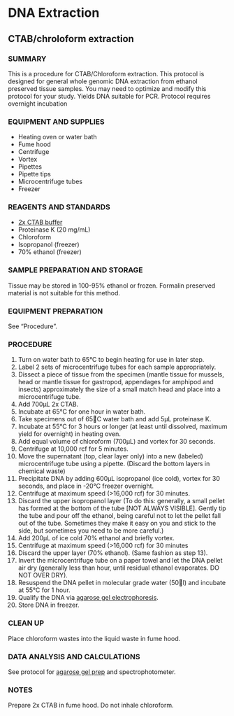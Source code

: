 # DNA Extraction

## CTAB/chroloform extraction

### SUMMARY
This is a procedure for CTAB/Chloroform extraction. This protocol is designed for general whole genomic DNA extraction from ethanol preserved tissue samples. You may need to optimize and modify this protocol for your study. Yields DNA suitable for PCR. Protocol requires overnight incubation

### EQUIPMENT AND SUPPLIES
- Heating oven or water bath
- Fume hood
- Centrifuge
- Vortex
- Pipettes
- Pipette tips
- Microcentrifuge tubes
- Freezer

### REAGENTS AND STANDARDS
- [2x CTAB buffer](http://)
- Proteinase K (20 mg/mL)
- Chloroform
- Isopropanol (freezer)
- 70% ethanol (freezer)

### SAMPLE PREPARATION AND STORAGE
Tissue may be stored in 100-95% ethanol or frozen. Formalin preserved material is not suitable for this method.

### EQUIPMENT PREPARATION
See “Procedure”.

### PROCEDURE
1. Turn on water bath to 65°C to begin heating for use in later step.
2. Label 2 sets of microcentrifuge tubes for each sample appropriately.
3. Dissect a piece of tissue from the specimen (mantle tissue for mussels, head or mantle tissue for gastropod, appendages for amphipod and insects) approximately the size of a small match head and place into a microcentrifuge tube.
4. Add 700µL 2x CTAB.
5. Incubate at 65°C for one hour in water bath.
6. Take specimens out of 65C water bath and add 5µL proteinase K.
7. Incubate at 55°C for 3 hours or longer (at least until dissolved, maximum yield for overnight) in heating oven.
8. Add equal volume of chloroform (700µL) and vortex for 30 seconds.
9. Centrifuge at 10,000 rcf for 5 minutes.
10. Move the supernatant (top, clear layer only) into a new (labeled) microcentrifuge tube using a pipette. (Discard the bottom layers in chemical waste)
11. Precipitate DNA by adding 600µL isopropanol (ice cold), vortex for 30 seconds, and place in -20°C freezer overnight.
12. Centrifuge at maximum speed (>16,000 rcf) for 30 minutes.
13. Discard the upper isopropanol layer (To do this: generally, a small pellet has formed at the bottom of the tube [NOT ALWAYS VISIBLE]. Gently tip the tube and pour off the ethanol, being careful not to let the pellet fall out of the tube. Sometimes they make it easy on you and stick to the side, but sometimes you need to be more careful.)
14. Add 200µL of ice cold 70% ethanol and briefly vortex.
15. Centrifuge at maximum speed (>16,000 rcf) for 30 minutes
16. Discard the upper layer (70% ethanol). (Same fashion as step 13).
17. Invert the microcentrifuge tube on a paper towel and let the DNA pellet air dry (generally less than hour, until residual ethanol evaporates. DO NOT OVER DRY).
18. Resuspend the DNA pellet in molecular grade water (50l) and incubate at 55°C for 1 hour.
19. Qualify the DNA via [agarose gel electrophoresis](http://).
20. Store DNA in freezer.

### CLEAN UP
Place chloroform wastes into the liquid waste in fume hood. 

### DATA ANALYSIS AND CALCULATIONS
See protocol for [agarose gel prep](http://) and spectrophotometer.

### NOTES
Prepare 2x CTAB in fume hood. Do not inhale chloroform.
